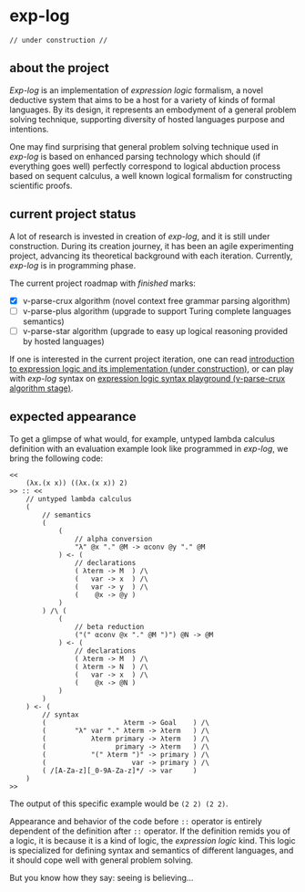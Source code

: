 # exp-log

    // under construction //

## about the project

*Exp-log* is an implementation of *expression logic* formalism, a novel deductive system that aims to be a host for a variety of kinds of formal languages. By its design, it represents an embodyment of a general problem solving technique, supporting diversity of hosted languages purpose and intentions.

One may find surprising that general problem solving technique used in *exp-log* is based on enhanced parsing technology which should (if everything goes well) perfectly correspond to logical abduction process based on sequent calculus, a well known logical formalism for constructing scientific proofs.

## current project status

A lot of research is invested in creation of *exp-log*, and it is still under construction. During its creation journey, it has been an agile experimenting project, advancing its theoretical background with each iteration. Currently, *exp-log* is in programming phase.

The current project roadmap with *finished* marks:

- [x] v-parse-crux algorithm (novel context free grammar parsing algorithm)
- [ ] v-parse-plus algorithm (upgrade to support Turing complete languages semantics)
- [ ] v-parse-star algorithm (upgrade to easy up logical reasoning provided by hosted languages)

If one is interested in the current project iteration, one can read [introduction to expression logic and its implementation (under construction)](docs/introduction), or can play with *exp-log* syntax on [expression logic syntax playground (v-parse-crux algorithm stage)](https://contrast-zone.github.io/exp-log/test).

## expected appearance

To get a glimpse of what would, for example, untyped lambda calculus definition with an evaluation example look like programmed in *exp-log*, we bring the following code:

    <<
        (λx.(x x)) ((λx.(x x)) 2)
    >> :: <<
        // untyped lambda calculus
        (
            // semantics
            (
                (
                    // alpha conversion
                    "λ" @x "." @M -> αconv @y "." @M
                ) <- (
                    // declarations
                    ( λterm -> M  ) /\
                    (   var -> x  ) /\
                    (   var -> y  ) /\
                    (    @x -> @y )
                )
            ) /\ (
                (
                    // beta reduction
                    ("(" αconv @x "." @M ")") @N -> @M
                ) <- (
                    // declarations
                    ( λterm -> M  ) /\
                    ( λterm -> N  ) /\
                    (   var -> x  ) /\
                    (    @x -> @N )
                )
            )
        ) <- (
            // syntax
            (                   λterm -> Goal    ) /\
            (       "λ" var "." λterm -> λterm   ) /\
            (           λterm primary -> λterm   ) /\
            (                 primary -> λterm   ) /\
            (           "(" λterm ")" -> primary ) /\
            (                     var -> primary ) /\
            ( /[A-Za-z][_0-9A-Za-z]*/ -> var     )
        )
    >>

The output of this specific example would be `(2 2) (2 2)`.

Appearance and behavior of the code before `::` operator is entirely dependent of the definition after `::` operator. If the definition remids you of a logic, it is because it is a kind of logic, the *expression logic* kind. This logic is specialized for defining syntax and semantics of different languages, and it should cope well with general problem solving.

But you know how they say: seeing is believing...
